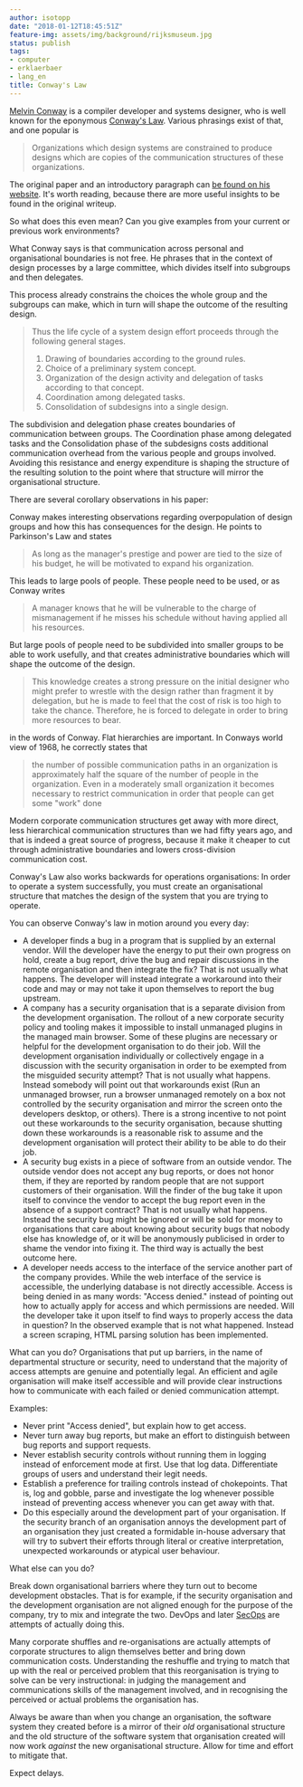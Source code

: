 ```yaml
---
author: isotopp
date: "2018-01-12T18:45:51Z"
feature-img: assets/img/background/rijksmuseum.jpg
status: publish
tags:
- computer
- erklaerbaer
- lang_en
title: Conway's Law
---
```

[Melvin Conway](https://en.wikipedia.org/wiki/Melvin_Conway) is a compiler
developer and systems designer, who is well known for the eponymous
[Conway's Law](https://en.wikipedia.org/wiki/Conway%27s_law). Various
phrasings exist of that, and one popular is

> Organizations which design systems are constrained to produce designs
> which are copies of the communication structures of these organizations.

The original paper and an introductory paragraph can [be found on his
website](http://www.melconway.com/Home/Committees_Paper.html). It's worth
reading, because there are more useful insights to be found in the original
writeup. 

So what does this even mean? Can you give examples from your current or
previous work environments?

What Conway says is that communication across personal and organisational
boundaries is not free. He phrases that in the context of design processes
by a large committee, which divides itself into subgroups and then
delegates. 

This process already constrains the choices the whole group and the
subgroups can make, which in turn will shape the outcome of the resulting
design.

> Thus the life cycle of a system design effort proceeds through the
> following general stages.
>
> 1. Drawing of boundaries according to the ground rules.
> 2. Choice of a preliminary system concept.
> 3. Organization of the design activity and delegation of tasks according to that concept.
> 4. Coordination among delegated tasks.
> 5. Consolidation of subdesigns into a single design.

The subdivision and delegation phase creates boundaries of communication
between groups. The Coordination phase among delegated tasks and the
Consolidation phase of the subdesigns costs additional communication
overhead from the various people and groups involved. 
Avoiding this resistance and energy expenditure is shaping the structure of
the resulting solution to the point where that structure will mirror the
organisational structure. 

There are several corollary observations in his paper: 

Conway makes interesting observations regarding overpopulation of design
groups and how this has consequences for the design. He points to
Parkinson's Law and states 

> As long as the manager's prestige and power are tied to the size of his
> budget, he will be motivated to expand his organization.

This leads to large pools of people. These people need to be used, or as
Conway writes 

> A manager knows that he will be vulnerable to the charge of mismanagement
> if he misses his schedule without having applied all his resources.

But large pools of people need to be subdivided into smaller groups to be
able to work usefully, and that creates administrative boundaries which will
shape the outcome of the design.

> This knowledge creates a strong pressure on the initial designer who might
> prefer to wrestle with the design rather than fragment it by delegation,
> but he is made to feel that the cost of risk is too high to take the
> chance. Therefore, he is forced to delegate in order to bring more
> resources to bear.

in the words of Conway. Flat hierarchies are important. In Conways world
view of 1968, he correctly states that 

> the number of possible communication paths in an organization is
> approximately half the square of the number of people in the organization.
> Even in a moderately small organization it becomes necessary to restrict
> communication in order that people can get some "work" done

Modern corporate communication structures get away with more direct, less
hierarchical communication structures than we had fifty years ago, and that
is indeed a great source of progress, because it make it cheaper to cut
through administrative boundaries and lowers cross-division communication
cost.

Conway's Law also works backwards for operations organisations: In order to
operate a system successfully, you must create an organisational structure
that matches the design of the system that you are trying to operate. 

You can observe Conway's law in motion around you every day:

- A developer finds a bug in a program that is supplied by an external
  vendor. Will the developer have the energy to put their own progress on
  hold, create a bug report, drive the bug and repair discussions in the
  remote organisation and then integrate the fix? That is not usually what
  happens. The developer will instead integrate a workaround into their code
  and may or may not take it upon themselves to report the bug upstream.
- A company has a security organisation that is a separate division from the
  development organisation. The rollout of a new corporate security policy
  and tooling makes it impossible to install unmanaged plugins in the
  managed main browser. Some of these plugins are necessary or helpful for
  the development organisation to do their job. Will the development
  organisation individually or collectively engage in a discussion with the
  security organisation in order to be exempted from the misguided security
  attempt? That is not usually what happens. Instead somebody will point out
  that workarounds exist (Run an unmanaged browser, run a browser unmanaged
  remotely on a box not controlled by the security organisation and mirror
  the screen onto the developers desktop, or others). There is a strong
  incentive to not point out these workarounds to the security organisation,
  because shutting down these workarounds is a reasonable risk to assume and
  the development organisation will protect their ability to be able to do
  their job.
- A security bug exists in a piece of software from an outside vendor. The
  outside vendor does not accept any bug reports, or does not honor them, if
  they are reported by random people that are not support customers of their
  organisation. Will the finder of the bug take it upon itself to convince
  the vendor to accept the bug report even in the absence of a support
  contract? That is not usually what happens. Instead the security bug might
  be ignored or will be sold for money to organisations that care about
  knowing about security bugs that nobody else has knowledge of, or it will
  be anonymously publicised in order to shame the vendor into fixing it. The
  third way is actually the best outcome here.
- A developer needs access to the interface of the service another part of
  the company provides. While the web interface of the service is
  accessible, the underlying database is not directly accessible. Access is
  being denied in as many words: "Access denied." instead of pointing out
  how to actually apply for access and which permissions are needed. Will
  the developer take it upon itself to find ways to properly access the data
  in question? In the observed example that is not what happened. Instead a
  screen scraping, HTML parsing solution has been implemented.

What can you do? Organisations that put up barriers, in the name of
departmental structure or security, need to understand that the majority of
access attempts are genuine and potentially legal. An efficient and agile
organisation will make itself accessible and will provide clear instructions
how to communicate with each failed or denied communication attempt.

Examples:

- Never print "Access denied", but explain how to get access.
- Never turn away bug reports, but make an effort to distinguish between bug
  reports and support requests.
- Never establish security controls without running them in logging instead
  of enforcement mode at first. Use that log data. Differentiate groups of
  users and understand their legit needs.
- Establish a preference for trailing controls instead of chokepoints. That
  is, log and gobble, parse and investigate the log whenever possible
  instead of preventing access whenever you can get away with that.
- Do this especially around the development part of your organisation. If the
  security branch of an organisation annoys the development part of an
  organisation they just created a formidable in-house adversary that will
  try to subvert their efforts through literal or creative interpretation,
  unexpected workarounds or atypical user behaviour.

What else can you do?

Break down organisational barriers where they turn out to become development
obstacles. That is for example, if the security organisation and the
development organisation are not aligned enough for the purpose of the
company, try to mix and integrate the two. 
DevOps and later
[SecOps](https://techbeacon.com/secops-how-security-devops-can-deliver-more-secure-software)
are attempts of actually doing this.

Many corporate shuffles and re-organisations are actually attempts of
corporate structures to align themselves better and bring down communication
costs. Understanding the reshuffle and trying to match that up with the real
or perceived problem that this reorganisation is trying to solve can be very
instructional: in judging the management and communications skills of the
management involved, and in recognising the perceived or actual problems the
organisation has.

Always be aware than when you change an organisation, the software system
they created before is a mirror of their _old_ organisational structure and
the old structure of the software system that organisation created will now
work _against_ the new organisational structure. Allow for time and effort
to mitigate that.

Expect delays.
